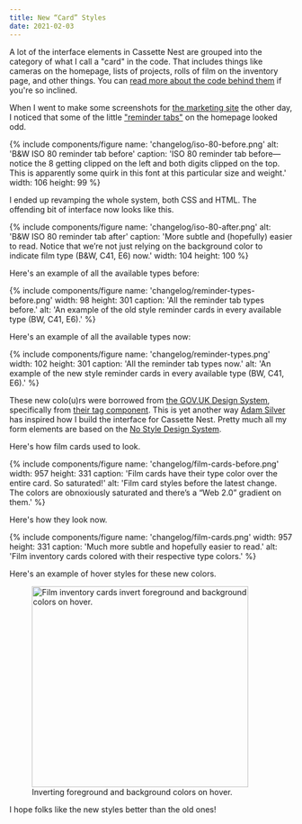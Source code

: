 ```yaml
---
title: New “Card” Styles
date: 2021-02-03
---
```


A lot of the interface elements in Cassette Nest are grouped into the category of what I call a "card" in the code. That includes things like cameras on the homepage, lists of projects, rolls of film on the inventory page, and other things. You can [read more about the code behind them](https://treypiepmeier.com/words/2019/07/javascript-component-inspired-django-templates/) if you're so inclined.

When I went to make some screenshots for [the marketing site](/) the other day, I noticed that some of the little ["reminder tabs"](https://mltshp.com/p/1GXS4) on the homepage looked odd.

{% include components/figure
    name: 'changelog/iso-80-before.png'
    alt: 'B&W ISO 80 reminder tab before'
    caption: 'ISO 80 reminder tab before&mdash;notice the 8 getting clipped on the left and both digits clipped on the top. This is apparently some quirk in this font at this particular size and weight.'
    width: 106 height: 99
%}

I ended up revamping the whole system, both CSS and HTML. The offending bit of interface now looks like this.

{% include components/figure
    name: 'changelog/iso-80-after.png'
    alt: 'B&W ISO 80 reminder tab after'
    caption: 'More subtle and (hopefully) easier to read. Notice that we’re not just relying on the background color to indicate film type (B&W, C41, E6) now.'
    width: 104 height: 100
%}

Here's an example of all the available types before:

{% include components/figure
    name: 'changelog/reminder-types-before.png'
    width: 98
    height: 301
    caption: 'All the reminder tab types before.'
    alt: 'An example of the old style reminder cards in every available type (BW, C41, E6).'
%}

Here's an example of all the available types now:

{% include components/figure
    name: 'changelog/reminder-types.png'
    width: 102
    height: 301
    caption: 'All the reminder tab types now.'
    alt: 'An example of the new style reminder cards in every available type (BW, C41, E6).'
%}

These new colo(u)rs were borrowed from [the GOV.UK Design System](https://design-system.service.gov.uk/styles/colour/), specifically from [their tag component](https://design-system.service.gov.uk/components/tag/#additional-colours). This is yet another way [Adam Silver](https://adamsilver.io) has inspired how I build the interface for Cassette Nest. Pretty much all my form elements are based on the [No Style Design System](http://nostyle.herokuapp.com).

Here's how film cards used to look.

{% include components/figure
    name: 'changelog/film-cards-before.png'
    width: 957
    height: 331
    caption: 'Film cards have their type color over the entire card. So saturated!'
    alt: 'Film card styles before the latest change. The colors are obnoxiously saturated and there’s a “Web 2.0” gradient on them.'
%}

Here's how they look now.

{% include components/figure
    name: 'changelog/film-cards.png'
    width: 957
    height: 331
    caption: 'Much more subtle and hopefully easier to read.'
    alt: 'Film inventory cards colored with their respective type colors.'
%}

Here's an example of hover styles for these new colors.

<figure>
    <img alt="Film inventory cards invert foreground and background colors on hover." src="/img/changelog/film-cards-hover.gif" width="385" height="357" />
<figcaption>Inverting foreground and background colors on hover.</figcaption>
</figure>

I hope folks like the new styles better than the old ones!
